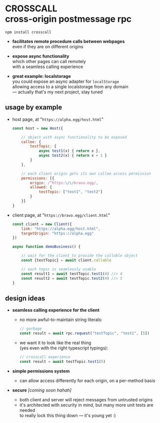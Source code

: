 
# CROSSCALL <br/> cross-origin postmessage rpc

`npm install crosscall`

- **facilitates remote procedure calls between webpages**  
	even if they are on different origins

- **expose async functionality**  
	which other pages can call remotely  
	with a seamless calling experience

- **great example: localstorage**  
	you could expose an async adapter for `localStorage`  
	allowing access to a single localstorage from any domain  
	— actually that's my next project, stay tuned

## usage by example

- host page, at "`https://alpha.egg/host.html`"

	```js
	const host = new Host({

		// object with async functionality to be exposed
		callee: {
			testTopic: {
				async test1(x) { return x },
				async test2(x) { return x + 1 }
			}
		},

		// each client origin gets its own callee access permission
		permissions: [{
			origin: /^https:\/\/bravo.egg/,
			allowed: {
				testTopic: ["test1", "test2"]
			}
		}]
	}
	```

- client page, at "`https://bravo.egg/client.html`"

	```js
	const client = new Client({
		link: "https://alpha.egg/host.html",
		targetOrigin: "https://alpha.egg"
	})

	async function demoBusiness() {

		// wait for the client to provide the callable object
		const {testTopic} = await client.callable

		// each topic is seamlessly usable
		const result1 = await testTopic.test1(4) //> 4
		const result2 = await testTopic.test2(4) //> 5
	}
	```

## design ideas

- **seamless calling experience for the client**
	- no more awful-to-maintain string literals:
		```js
		// garbage
		const result = await rpc.request("testTopic", "test1", [5])
		```
	- we want it to look like the real thing  
	(yes even with the right typescript typings):
		```js
		// crosscall experience
		const result = await testTopic.test1(5)
		```

- **simple permissions system**
	- can allow access differently for each origin, on a per-method basis

- **secure** *[coming soon hahah]*
	- both client and server will reject messages from untrusted origins
	- it's architected with security in mind, but many more unit tests are needed  
		to really lock this thing down — it's young yet :)
